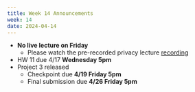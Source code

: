 ```yaml
---
title: Week 14 Announcements
week: 14
date: 2024-04-14
---
```


* **No live lecture on Friday**
    * Please watch the pre-recorded privacy lecture [recording](https://youtu.be/tmk-bnQrtik?si=cS3ziupR1Xi8IEBb)
* HW 11 due 4/17 **Wednesday 5pm**
* Project 3 released
    * Checkpoint due **4/19 Friday 5pm**
    * Final submission due **4/26 Friday 5pm**